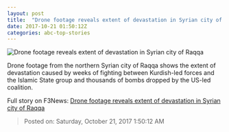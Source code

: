 ```yaml
---
layout: post
title:  "Drone footage reveals extent of devastation in Syrian city of Raqqa"
date: 2017-10-21 01:50:12Z
categories: abc-top-stories
---
```


![Drone footage reveals extent of devastation in Syrian city of Raqqa](http://www.abc.net.au/news/image/9073056-1x1-700x700.jpg)

Drone footage from the northern Syrian city of Raqqa shows the extent of devastation caused by weeks of fighting between Kurdish-led forces and the Islamic State group and thousands of bombs dropped by the US-led coalition.


Full story on F3News: [Drone footage reveals extent of devastation in Syrian city of Raqqa](http://www.f3nws.com/n/sfc4y)

> Posted on: Saturday, October 21, 2017 1:50:12 AM
